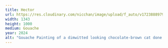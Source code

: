 ```yaml
---
title: Hector
url: https://res.cloudinary.com/nicchan/image/upload/f_auto/v1723888979/20240115.jpg
width: 1343
height: 1000
medium: Gouache
year: 2024
alt: "Gouache Painting of a dimwitted looking chocolate-brown cat done in warm pinks and purples. He gazes at the viewer with no thoughts in his brain."
---
```

